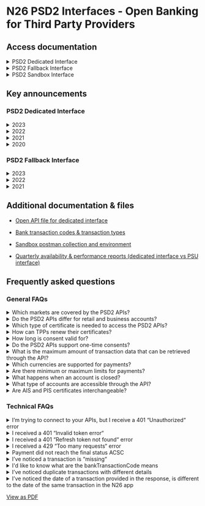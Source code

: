 # N26 PSD2 Interfaces - Open Banking for Third Party Providers
## Access documentation
<details>
<summary> PSD2 Dedicated Interface</summary>

- [AISP Access documentation](./doc/dedicated-aisp.md)

- [PISP Access documentation](./doc/dedicated-pisp.md)

- [CBPII Access documentation](./doc/dedicated-cbpii.md)

</details>

<details>
<summary> PSD2 Fallback Interface</summary>

- [AISP access documentation](./doc/fallback-aisp.md)

- [PISP access documentation](./doc/fallback-pisp.md)

</details>

<details>
<summary> PSD2 Sandbox Interface</summary>

- [Sandbox Access documentation](./doc/sandbox.md)

</details>

## Key announcements
### PSD2 Dedicated Interface
<details>
<summary> 2023</summary>

- **July 24, 2023** An endpoint to get account transactions, from Oct 24th, 2023, will return the same date of a transaction provided in the response as the date of the same transaction in the N26 app. The endpoint also introduces pagination during the first 15 minutes of an AIS consent lifecycle. *(please refer to our AIS access documentation)*

- **April 21, 2023** To comply with EU Delegated Regulation 2022/2360, on Jun 22nd, 2023 we will make a change, so that newly issued tokens and consent required to access account information will be valid for up to 180 days. Existing tokens and consent, at the time of the change, will not be impacted *(please contact us if you have further questions)*

- **March 16, 2023** Additional transaction statuses ACFC and ACSC will be supported in the /v1/payments/sepa-credit-transfers/{{paymentstId}}/status and /v1/payments/instant-sepa-credit-transfers/{{paymentstId}}/status endpoints, from Mar 31st, 2023 *(please refer to our PIS access documentation)*

</details>

<details>
<summary> 2022</summary>

- **November 24, 2022** Periodic payments are now supported, and can be intitiated without specifying the debtor account *(please refer to our PIS access documentation)*

- **August 26, 2022** SEPA and SEPA instant transfers can now be initiated without specifying the debtor account *(please refer to our PIS access documentation)*

- **July 29, 2022** Funds confirmation endpoints are now supported *(please refer to our CBPII access documentation)*

- **June 30, 2022** Initiation of SEPA instant transfers is now supported *(please refer to our PIS access documentation)*

- **April 25, 2022** The additional Information field has been included in the transaction information we provide, as an ID that links all card transactions related to a single purchase *(please refer to our AIS access documentation)*

- **Jan 24, 2022** The following parameters will be added to transaction information we provide, from Apr 25th, 2022: mandateID, creditorID, remittanceInformationUnstructured *(please refer to our AIS access documentation)*

</details>

<details>
<summary> 2021</summary>

- **Dec 13, 2021** Transactions previously classified as “pending” will be classified as “booked” transactions, from Mar 14th, 2022 *(please refer to our FAQs)*

- **Feb 3, 2021** token.io interface (deprecated from Nov 4, 2020) will be fully disabled from Mar 1st, 2021

</details>

<details>
<summary> 2020</summary>

- **Nov 4, 2020** The N26 PSD2 PISP Open Banking API has been released (Berlin Group 1.3.6 conformity). Token.io interface is deprecated.

- **Oct 22, 2020** We’ve just released the brand-new version of our PSD2 AISP Open Banking API, compliant with the Berlin Group 1.3.6 specification

</details>

### PSD2 Fallback Interface

<details>
<summary> 2023</summary>

- **July 17, 2023** New endpoints to get account transactions /api/fallback/accounts/{accountId}/transactions and account transaction details /api/fallback/accounts/{accountId}/transactions/{transactionId} have been added to the fallback interface. Old endpoints /api/smrt/transactions, /api/smrt/transactions/{transactionId} and /api/v3/spaces/{ID}/transactions are deprecated and will be disabled from October 18th, 2023.  *(please refer to our [Fallback AISP](./doc/fallback-aisp.md#get-account-transactions) documentation)*

- **April 21, 2023** To comply with EU Delegated Regulation 2022/2360, on Jun 22nd, 2023 we will make a change, so that newly issued tokens required to access account information will be valid for up to 180 days. Existing tokens, at the time of the change, will not be impacted *(please contact us if you have further questions)*

</details>

<details>
<summary> 2022</summary>

- **November 28, 2022** New SEPA CT payment initiation endpoint /api/openbanking/fallback/sepa-ct is live; /api/encryption/key and /api/transactions will be disabled from Feb 27th, 2023 *(please refer to our PIS access documentation)*

- **August 01, 2022** Initiation of SEPA instant transfers is now supported *(please refer to our PIS access documentation)*

- **May 17, 2022** New Spaces endpoint /api/v3/spaces is live; old Spaces endpoint /api/spaces will be disabled from Aug 17th, 2022 *(please refer to our AIS access documentation)*

</details>

<details>
<summary> 2021</summary>

- **Nov 17, 2021** /api/v2/spaces endpoint has been disabled

</details>

## Additional documentation & files
- [Open API file for dedicated interface](./doc/assets/openapi/XS2A_Open_API.yml)

- [Bank transaction codes & transaction types](./doc/assets/openapi/additional_api_spec.md)

- [Sandbox postman collection and environment](./doc/assets/postman)

- [Quarterly availability & performance reports (dedicated interface vs PSU interface)](./doc/assets/quarterly-report)

## Frequently asked questions
### General FAQs
<details>
  <summary>Which markets are covered by the PSD2 APIs?</summary>

> The APIs cover all European markets that N26 is present in.

</details>

<details>
  <summary>Do the PSD2 APIs differ for retail and business accounts?</summary>

> The same API implementation is used for retail and business accounts, and the APIs work the same for both.

</details>

<details>
  <summary>Which type of certificate is needed to access the PSD2 APIs?</summary>

> The PSD2 APIs can be accessed with a valid eIDAS QWAC certificate.

</details>

<details>
  <summary>How can TPPs renew their certificates?</summary>

> TPPs can renew their certificates by making a normal API call with the new certificate, in which the certificate will be onboarded automatically. Both the new and old certificate will be supported concurrently, and both can be used, until the old certificate expires.
> Please note that if the **organization identifier / client ID** will be different in the new certificate, TPPs will need to re-obtain authorisation tokens and consent from PSUs for the new certificate.

</details>

<details>
  <summary>How long is consent valid for?</summary>

> For AIS requests, consent is valid for a maximum of 180 days, unless a shorter period is specified using the “validUntil“ parameter. Please note that a PSU has up to 5 minutes to confirm consent in the N26 app.
> For PIS requests, access is only valid for 15 minutes and for one transaction. Please note that a PSU has up to 12 minutes to certify the payment in the N26 app.

</details>

<details>
  <summary>Do the PSD2 APIs support one-time consents?</summary>

> The PSD2 APIs support both one-time ("recurringIndicator": false) and recurring ("recurringIndicator": true) consents.

</details>

<details>
  <summary>What is the maximum amount of transaction data that can be retrieved through the API?</summary>

> Generally, transactions requests are limited to a period of 90 days from the time the request is made. The only exception to this limitation, applies during the first 15 minutes of an AIS consent lifecycle. In this time period, any transactions request made will not be limited. Moreover, requests made without specifying dateFrom and dateTo will return all transactions made since the account was created. After this time period, the above limitation will apply, and any requests trying to retrieve transactions older than 90 days will be rejected.
> Please note our services use UTC timing, and keep this in mind when setting dateFrom and dateTo parameters.

</details>

<details>
  <summary>Which currencies are supported for payments?</summary>

> The Euro.

</details>

<details>
  <summary>Are there minimum or maximum limits for payments?</summary>

> Transaction limits are set by the customer.

</details>

<details>
  <summary>What happens when an account is closed?</summary>

> Response should be a 404 error, which indicates that the account could not be found (either because it has been closed, or because it does not exist).

</details>

<details>
  <summary>What type of accounts are accessible through the API?</summary>

> N26 customers have a main account and, depending on their membership, up to 10 additional sub-accounts which are called [Spaces](https://n26.com/en-eu/spaces). Furthermore, N26 customers can enable a unique IBAN number for each sub-account, which is different to the IBAN number of the main account.
> Please note that the main account and sub-accounts each have their own individual balances. More specifically, the main account balance does not include the balance(s) of the sub-account(s).
> There is currently, unfortunately, no way to retrieve a customer’s single total account balance through our API. To achieve this, we recommend retrieving the balance of the main account and each sub-account individually, and then aggregating them. The balance of Space(s) will be returned even in cases where N26 customers have chosen to “lock“ a Space or “hide“ the Space’s balance in the N26 app.

</details>

<details>
<summary>Are AIS and PIS certificates interchangeable?</summary>

> Please note that the endpoints that can be accessed are dependent on the role stated in the QWAC certificate. A PIS certificate is required to access the PIS endpoints, and an AIS certificate is required to access AIS endpoints. This is true for all our interfaces; whether you wish to access the dedicated, fallback or sandbox interface. TPPs can possess an AIS certificate, a PIS certificate or both. Access and refresh tokens are also different depending on whether the call to the API is AISP or PISP.

</details>

### Technical FAQs

<details>
  <summary>I’m trying to connect to your APIs, but I receive a 401 “Unauthorized“ error</summary>

> This could happen for a few reasons, such as:
> Incorrect or expired certificate used (as our APIs can only be accessed with a valid eIDAS QWAC certificate)
> No certificated included in the authorization call (our oAuth/authorize end point includes certificate validation)
> client_id parameter does not match the organizationId field in your certificate
> If you continue to face this error, and it is not caused by any of the above reasons, please reach out to us.

</details>

<details>
  <summary>I received a 401 “Invalid token error“</summary>

> This could indicate that the access token used in the call has been invalidated, which could be due to multiple refresh token calls, as each refresh token call invalidates the previous access token. Please be sure you are using the newest generated access token. If this is not the cause of your error, please reach out to us.

</details>

<details>
  <summary>I received a 401 “Refresh token not found“ error</summary>

> This indicates that the refresh token has been invalidated, which could happen for one of the following reasons:
> It expired after 180 days
> The PSU made a change to their core data (e.g. password, email, phone number)
> The PSU’s KYC status was reset
> In this scenario, the PSU is required to re-log in. If this is something you would like us to look into, please reach out to us with the following information:
> Confirmation of how many PSUs are affected by the issue
> Confirmation of whether you received direct complaints from affected PSUs
> Any information you might have on whether the affected PSUs made any changes to their account
> If possible, request IDs of both failed attempts to refresh the access token (with this error) and previous successful attempts for the same affected PSU

</details>

<details>
  <summary>I received a 429 “Too many requests“ error</summary>

> It is likely that you have exceeded our rate limiting rules. While we do not publish our rate limiting policy, we have limits and quotas on our APIs, and rate limit according to user IP address, external IP address or certificate. Any changes to the rules may only be considered if we are confident that the activity does not negatively impact N26 or our customers. If this negatively affects your integration with us, please reach out to us and share more details on your needs, such as:
> External IPs used
> Requests per application per second or per hour etc

</details>

<details>
  <summary>Payment did not reach the final status ACSC</summary>

> ⚠️ _Please keep in mind that, as per page 42 of the Berlin Group standards v 1.3.6, we are  only required to provide status information immediately after the initiation of the payment. We are thus not required to ensure that all statuses are reached within the life of the access token._
> 
>  For successfully executed **SEPA CT and instant SEPA CT payments** , the payment statuses follow the order: RCVD -> ACCP -> ACFC -> ACSC.
> In some cases, the final status may not be reached within the life of the access token, or the status may be changed to RJCT. This may be due to various reasons, some of which are outlined in the table below (this list is not exhaustive):
> <table>
<tr>
    <td><b>Last available status</b></td>
    <td><b>Possible cause(s)</b></td>
</tr>
<tr>
    <td>RCVD</td>
    <td>User has not completed certification</td>
</tr>
<tr>
    <td>RJCT (after RCVD)</td>
    <td>Certification expired, was cancelled by user or failed due to technical issues</td>
</tr>
<tr>
    <td>RJCT (after ACCP)</td>
    <td>User has insufficient funds for payment, or funds check failed due to technical issues</td>
</tr>
<tr>
    <td>ACFC</td>
    <td>Delay in compliance checks; (SEPA CT only) still pending reconciliation from BundesBank</td>
</tr>
</table>

</details>

<details>
  <summary>I’ve noticed a transaction is “missing“
</summary>

> In some cases you may notice that a transaction is present in our response up to a certain date, after which it is “missing“. This usually pertains to card transactions, and it is likely that the transaction has been hidden and replaced by another one. Please note that this takes place within the N26 app, and is not unique to our Open Banking implementation.
> When a card purchase is made, typically:
> <ol><li>The funds are initially reserved → authorisation transaction (bank code: PMNT-MCRD-UPCT)</li>
> <ol><li>Balance is impacted, although the funds have not yet left the customer’s account</li></ol>
> <li>The merchant settles the claim and collects the funds → authorisation transaction is hidden, and replaced by </li>
> <ol><li>presentment transaction (bank code: PMNT-CCRD-POSD)</li>
> <li>Merchant has up to ~12 days to settle the claim</li>
> <li>No further balance impact</li></ol></ol>  
> In some cases:
> <ol><li>The authorisation is cancelled by the merchant or it expires → authorisation reversal or authorisation expiry transaction (bank code: PMNT-MCRD-DAJT for both)</li>
> <ol><li>Balance is impacted, and it appears as a “refund“ in the transaction list</li></ol>
> <li>The authorisation is higher than the actual purchase amount → authorisation reversal transaction for the excess amount</li></ol>
> Below are some examples with numbers:
> <br/><b>Example 1: Customer purchases 12€ book from book store, and merchant settles claim</b>
> <table>
<tr>
    <td><b>What takes place</b></td>
    <td>1. Funds are reserved</td>
    <td>2. Merchant settles claim</td>
</tr>
<tr>
    <td><b>Transaction list impact</b></td>
    <td>-12€ <i>authorisation</i> transaction</td>
    <td><strike>-12€ <i>authorisation</i> transaction</strike> <i>(hidden)</i><br/>-12€ <i>presentment</i> 
transaction</td>
</tr>
<tr>
    <td><b>Balance impact</b></td>
    <td>-12€</td>
    <td>0€</td>
</tr>
</table>
<br/><b>Example 2: Customer purchases 12€ book from book store, but merchant does NOT settle claim</b>
 <table>
<tr>
    <td><b>What takes place</b></td>
    <td>1. Funds are reserved</td>
    <td>2. <i>Authorisation</i> is reversed</td>
</tr>
<tr>
    <td><b>Transaction list impact</b></td>
    <td>-12€ <i>authorisation</i> transaction</td>
    <td>+12€ <i>authorisation reversal/expiry</i> transaction</td>
</tr>
<tr>
    <td><b>Balance impact</b></td>
    <td>-12€</td>
    <td>+12€</td>
</tr>

</table>
<br/><b>Example 3: Customer rents electric scooter for 12€, but in the end the cost is only 8€</b>
<table>
<tr>
    <td><b>What takes place</b></td>
    <td>1. Funds are reserved</td>
    <td>2. <i>Authorisation</i> is partially reversed (the excess)</td>
    <td>3. Merchant settles claim (the actual cost)</td>
</tr>
<tr>
    <td><b>Transaction list impact</b></td>
    <td>-12€ <i>authorisation</i> transaction</td>
    <td>+4€ <i>authorisation</i> reversal transaction</td>
    <td><strike>-12€ <i>authorisation</i> transaction</strike> <i>(hidden)</i><br/><strike>+4€ <i>authorisation 
reversal</i> transaction</strike> <i>(hidden)</i><br/>-8€ <i>presentment</i> transaction</td>
</tr>
<tr>
    <td><b>Balance impact</b></td>
    <td>-12€</td>
    <td>+4€</td>
    <td>0€</td>
</tr>
</table>
</details>

<details>
  <summary>I'd like to know what are the bankTransactionCode means</summary>

  > We've created [Additional API Specification](./doc/assets/openapi/additional_api_spec.md) page with specific section related to request & response parameters, including [Bank Transaction Code](./doc/assets/openapi/additional_api_spec.md#bank-transaction-code)

</details>

<details>
  <summary>I’ve noticed duplicate transactions with different details</summary>

> Since our change to bookingStatus made on 14 March 2022, you may notice duplicate transactions with different 
> transactionIDs, booking and value dates. This usually pertains to card transactions.
> <br/>As described in <b>technical FAQ #5</b>, when a card purchase is made, the first transaction is an <i>authorisation</i> 
> transaction (e.g. which took place on 1st March 2022). This is then hidden and replaced by a <i>presentment</i> transaction which takes place at a later date (e.g. 3rd March 2022). These are treated as two separate transactions, and thus have different transactionIDs as well as bookingDate and valueDates. Thus, if you are seeing duplicate transactions with different details, you are most likely seeing both the <i>authorisation</i> and presentment.
> <br/>Please note that once the <i>authorisation</i> transaction is hidden, it is no longer included in our API response and 
> only the <i>presentment</i> transaction is shared.

</details>

<details>
  <summary>I’ve noticed the date of a transaction provided in the response, is different to the date of the same transaction in the N26 app</summary>

> In some cases you may notice that the date of a particular transaction in our response, appears different to the date of the same transaction in the N26 app. This usually pertains to card transactions.
> <br/> As described in <b>technical FAQ #5</b> , when a card purchase is made, the first transaction is an <i>authorisation</i> 
> transaction (e.g. which took place on 1st March 2022). This is then hidden and replaced by a <i>presentment</i> transaction which takes place at a later date (e.g. 3rd March 2022). Although, from 3rd March 2022, the transaction the customer sees in their transaction list is the <i>presentment</i> transaction, the associated date of the transaction does not change from 1st March 2022 to 3rd March 2022. This is to avoid confusing the customer, who is most likely more interested in the date the purchase was made, rather than the date the merchant settled the claim.
> <br/>Please note that once the <i>authorisation</i> transaction is hidden, it is no longer included in our API response and 
> only the <i>presentment</i> transaction is shared. Therefore, the transaction you observe in the response our APIs provide, with a different date, is most likely the <i>presentment</i> transaction - this can be confirmed by checking the transaction’s bank code. Additionally, as our implementation provides transaction data as it is stored, our APIs will always return the accurate date of the transaction.

</details>

[View as PDF](./doc/assets/pdf/N26-PSD2-FAQs.pdf)
